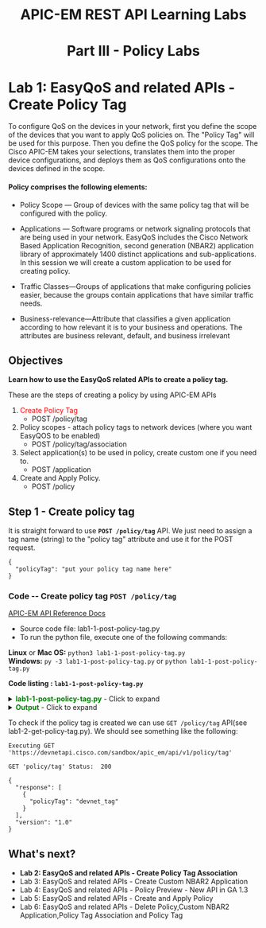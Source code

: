 #  <center>APIC-EM REST API Learning Labs</center>

# <center>Part III - Policy Labs</center>

# Lab 1: EasyQoS and related APIs - Create Policy Tag


To configure QoS on the devices in your network, first you define the scope of the devices that you want to apply QoS policies on. The "Policy Tag" will be used for this purpose. Then you define the QoS policy for the scope. The Cisco APIC-EM takes your selections, translates them into the proper device configurations, and deploys them as QoS configurations onto the devices defined in the scope.

#### Policy comprises the following elements:

* Policy Scope — Group of devices with the same policy tag that will be configured with the policy.

* Applications — Software programs or network signaling protocols that are being used in your network. EasyQoS includes the Cisco Network Based Application Recognition, second generation (NBAR2) application library of approximately 1400 distinct applications and sub-applications. In this session we will create a custom application to be used for creating policy.

* Traffic Classes—Groups of applications that make configuring policies easier, because the groups contain applications that have similar traffic needs.

* Business-relevance—Attribute that classifies a given application according to how relevant it is to your business and operations. The attributes are business relevant, default, and business irrelevant


## Objectives
**Learn how to use the EasyQoS related APIs to create a policy tag.**

These are the steps of creating a policy by using APIC-EM APIs


1. <font color='red'>Create Policy Tag</font>
   * POST /policy/tag 
2. Policy scopes - attach policy tags to network devices (where you want EasyQOS to be enabled)
   * POST /policy/tag/association
3. Select application(s) to be used in policy, create custom one if you need to.
   * POST /application
4. Create and Apply Policy.
   * POST /policy

## Step 1 - Create policy tag
It is straight forward to use **`POST /policy/tag`** API.
We just need to assign a tag name (string) to the "policy tag" attribute and use it for the POST request.

```
{
  "policyTag": "put your policy tag name here"
}
```
### Code -- Create policy tag ```POST /policy/tag```

[APIC-EM API Reference Docs](http://devnetapic.cisco.com/)

*  Source code file: lab1-1-post-policy-tag.py
*  To run the python file, execute one of the following commands:<br>

  **Linux** or **Mac OS:**  `python3 lab1-1-post-policy-tag.py`<br>
  **Windows:**  `py -3 lab1-1-post-policy-tag.py` or `python lab1-1-post-policy-tag.py`<br>

**Code listing : `lab1-1-post-policy-tag.py`**

<details>
<summary><font color='green'><b>lab1-1-post-policy-tag.py</b></font> - Click to expand</summary>

<pre><code>
"""
Script name: lab1-1-post-policy-tag
Create a policy tag
"""

from apicem import \* # APIC-EM IP is assigned in apicem_config.py

def create_policy_tag(ap,tag_json):
    """
    This function is used to create a policy tag
    
    Parameters
    ----------
    ap (object): apic-em object that defined in apicem.py
    tag_json(JSON): JSON object for POST /policy/tag

    Return:
    -------
    None
    """
    try:
        resp = ap.post(api="policy/tag",data=tag\_json,printOut=True)
    except:
        print ("Something wrong with POST /policy/tag !")<br>

if _\_\_name\_\_ == "\_\_main\_\_": # Execute only if run as a script
    
    myapicem = apicem() # Initialize apicem instance, taking all defaults from apicem_config.py
    
    # Ask user's input 
    # In the loop until input is not null or is 'exit'
    print ("** Tag must only include letters, numbers, underscore and hyphen, no space between two words **")
    while True:
        pTag = input('=> Enter policy tag name that you like to create: ')
        pTag = pTag.lstrip() # Ignore leading space
        if pTag.lower() == 'exit': 
            sys.exit()  
        if pTag == "":
            print ("Oops! Policy tag name cannot be NULL please try again or enter 'exit'")
        else:
            break
        
    # JSON for "POST policy/tag" request, taking user's input as tag name <br>       
    tag_json = {
        "policyTag": pTag    
    }
    
    create_policy_tag(myapicem,tag_json) # Create tag function
    
</code></pre>
</details>

<details>
<summary><font color='green'><b>Output</b></font> - Click to expand</summary>

<pre><code>
** Tag must only include letters, numbers, underscore and hyphen, no space between two words **
=> Enter policy tag name that you like to create: devnet_tag

Executing POST 'https://devnetapi.cisco.com/sandbox/apic_em/api/v1/policy/tag'

POST 'policy/tag' Status:  202 

Response:
 {
    "version": "1.0",
    "response": {
        "taskId": "55f778c0-659f-4898-b646-bc35a3faf9a5",
        "url": "/api/v1/task/55f778c0-659f-4898-b646-bc35a3faf9a5"
    }
}
</code></pre>
</details>

To check if the policy tag is created we can use `GET /policy/tag` API(see lab1-2-get-policy-tag.py). We should see something like the following:


```
Executing GET 'https://devnetapi.cisco.com/sandbox/apic_em/api/v1/policy/tag'

GET 'policy/tag' Status:  200 

{
  "response": [
    {
      "policyTag": "devnet_tag"
    }
  ],
  "version": "1.0"
}
```
## What's next?

* **Lab 2: EasyQoS and related APIs - Create Policy Tag Association**
* Lab 3: EasyQoS and related APIs - Create Custom NBAR2 Application
* Lab 4: EasyQoS and related APIs - Policy Preview - New API in GA 1.3
* Lab 5: EasyQoS and related APIs - Create and Apply Policy
* Lab 6: EasyQoS and related APIs - Delete Policy,Custom NBAR2 Application,Policy Tag Association and Policy Tag
